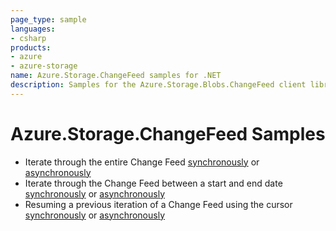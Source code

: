 ```yaml
---
page_type: sample
languages:
- csharp
products:
- azure
- azure-storage
name: Azure.Storage.ChangeFeed samples for .NET
description: Samples for the Azure.Storage.Blobs.ChangeFeed client library
---
```


# Azure.Storage.ChangeFeed Samples

- Iterate through the entire Change Feed [synchronously](https://github.com/Azure/azure-sdk-for-net/blob/master/sdk/storage/Azure.Storage.Blobs.ChangeFeed/samples/Sample01a_HelloWorld.cs#L23) or [asynchronously](https://github.com/Azure/azure-sdk-for-net/blob/master/sdk/storage/Azure.Storage.Blobs.ChangeFeed/samples/Sample01b_HelloWorldAsync.cs#L24)
- Iterate through the Change Feed between a start and end date [synchronously](https://github.com/Azure/azure-sdk-for-net/blob/master/sdk/storage/Azure.Storage.Blobs.ChangeFeed/samples/Sample01a_HelloWorld.cs#L46) or [asynchronously](https://github.com/Azure/azure-sdk-for-net/blob/master/sdk/storage/Azure.Storage.Blobs.ChangeFeed/samples/Sample01b_HelloWorldAsync.cs#L49)
- Resuming a previous iteration of a Change Feed using the cursor [synchronously](https://github.com/Azure/azure-sdk-for-net/blob/master/sdk/storage/Azure.Storage.Blobs.ChangeFeed/samples/Sample01a_HelloWorld.cs#L78) or [asynchronously](https://github.com/Azure/azure-sdk-for-net/blob/master/sdk/storage/Azure.Storage.Blobs.ChangeFeed/samples/Sample01b_HelloWorldAsync.cs#L83)